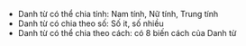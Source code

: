 - Danh từ có thể chia tính: Nam tính, Nữ tính, Trung tính
- Danh từ có chia theo số: Số it, số nhiều
- Danh từ có thể chia theo cách: có 8 biến cách của Danh từ